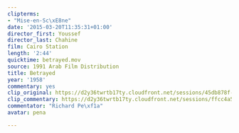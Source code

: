 ```yaml
---
clipterms:
- "Mise-en-Sc\xE8ne"
date: '2015-03-20T11:35:31+01:00'
director_first: Youssef
director_last: Chahine
film: Cairo Station
length: '2:44'
quicktime: betrayed.mov
source: 1991 Arab Film Distribution
title: Betrayed
year: '1958'
commentary: yes
clip_original: https://d2y36twrtb17ty.cloudfront.net/sessions/45db878f-2497-465a-809b-ae31015cd2fe/b7afe1c3-f01a-4cb8-afb3-ae31015cd305-18a07edf-bcc3-46ae-ba23-ae31015d1291.mp4
clip_commentary: https://d2y36twrtb17ty.cloudfront.net/sessions/ffcc4a59-09be-40c0-8165-ae31015c044b/cb334d04-c690-405e-a73d-ae31015c0452-0512e1aa-0411-46a3-94af-ae31015c597e.mp4
commentator: "Richard Pe\xf1a"
avatar: pena

---
```

